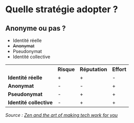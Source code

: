 # Quelle stratégie adopter ?


Anonyme ou pas ?
---
-   Identité réelle
-   ~~Anonymat~~
-   Pseudonymat
-   Identité collective


<table>
    <tbody><tr>
        <th>
        </th>
        <th><b>Risque</b>
        </th>
        <th><b>Réputation</b>
        </th>
        <th><b>Effort</b>
        </th></tr>
        <tr>
        <td><b>Identité réelle</b>
        </td>
        <td>+
        </td>
        <td>+
        </td>
        <td>-
        </td></tr>
        <tr>
        <td><b>Anonymat</b>
        </td>
        <td>-
        </td>
        <td>-
        </td>
        <td>+
        </td></tr>
        <tr>
        <td><b>Pseudonymat</b>
        </td>
        <td>-
        </td>
        <td>+
        </td>
        <td>+
        </td></tr>
        <tr>
        <td><b>Identité collective</b>
        </td>
        <td>-
        </td>
        <td>+
        </td>
        <td>+
        </td></tr>
    </tbody>
</table>
<cite title="source">Source : <a href="https://gendersec.tacticaltech.org/wiki/index.php/Complete_manual#Comparing_strategies">Zen and the art of making tech work for you</a></cite>

